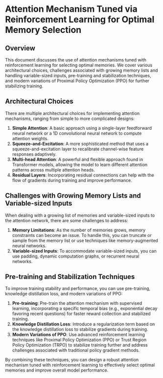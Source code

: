 # Attention Mechanism Tuned via Reinforcement Learning for Optimal Memory Selection

## Overview

This document discusses the use of attention mechanisms tuned with reinforcement learning for selecting optimal memories. We cover various architectural choices, challenges associated with growing memory lists and handling variable-sized inputs, pre-training and stabilization techniques, and modern variations of Proximal Policy Optimization (PPO) for further stabilizing training.

## Architectural Choices

There are multiple architectural choices for implementing attention mechanisms, ranging from simple to more complicated designs:

1. **Simple Attention**: A basic approach using a single-layer feedforward neural network or a 1D convolutional neural network to compute attention weights.
2. **Squeeze-and-Excitation**: A more sophisticated method that uses a squeeze-and-excitation layer to recalibrate channel-wise feature responses adaptively.
3. **Multi-head Attention**: A powerful and flexible approach found in Transformer models, allowing the model to learn different attention patterns across multiple attention heads.
4. **Residual Layers**: Incorporating residual connections can help with the flow of gradients during training and improve performance.

## Challenges with Growing Memory Lists and Variable-sized Inputs

When dealing with a growing list of memories and variable-sized inputs to the attention network, there are some challenges to address:

1. **Memory Limitations**: As the number of memories grows, memory constraints can become an issue. To handle this, you can truncate or sample from the memory list or use techniques like memory-augmented neural networks.
2. **Variable-sized Inputs**: To accommodate variable-sized inputs, you can use padding, dynamic computation graphs, or recurrent neural networks.

## Pre-training and Stabilization Techniques

To improve training stability and performance, you can use pre-training, knowledge distillation loss, and modern variations of PPO:

1. **Pre-training**: Pre-train the attention mechanism with supervised learning, incorporating a specific temporal bias (e.g., exponential decay favoring recent questions) for faster reward collection and stabilized training.
2. **Knowledge Distillation Loss**: Introduce a regularization term based on the knowledge distillation loss to stabilize gradients during training.
3. **Modern Variations of PPO**: Use advanced reinforcement learning techniques like Proximal Policy Optimization (PPO) or Trust Region Policy Optimization (TRPO) to stabilize training further and address challenges associated with traditional policy gradient methods.

By combining these techniques, you can design a robust attention mechanism tuned with reinforcement learning to effectively select optimal memories and improve overall model performance.